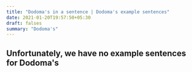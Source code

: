 ```yaml
---
title: "Dodoma's in a sentence | Dodoma's example sentences"
date: 2021-01-20T19:57:50+05:30
draft: falses
summary: "Dodoma's"
---
```

## Unfortunately, we have no example sentences for Dodoma's                 
